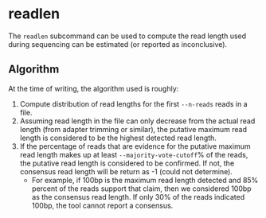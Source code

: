 # readlen

The `readlen` subcommand can be used to compute the read length used during sequencing can be estimated (or reported as inconclusive).

## Algorithm

At the time of writing, the algorithm used is roughly:

1. Compute distribution of read lengths for the first `--n-reads` reads in a file.
2. Assuming read length in the file can only decrease from the actual read length (from adapter trimming or similar), the putative maximum read length is considered to be the highest detected read length.
3. If the percentage of reads that are evidence for the putative maximum read length makes up at least `--majority-vote-cutoff`% of the reads, the putative read length is considered to be confirmed. If not, the consensus read length will be return as -1 (could not determine).
   * For example, if 100bp is the maximum read length detected and 85% percent of the reads support that claim, then we considered 100bp as the consensus read length. If only 30% of the reads indicated 100bp, the tool cannot report a consensus.
